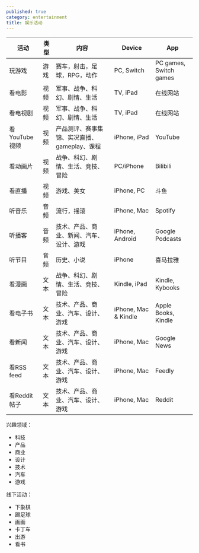 ```yaml
---
published: true
category: entertainment
title: 娱乐活动
---
```

| 活动          | 类型 | 内容                                         | Device               | App                    |
| ------------- | ---- | -------------------------------------------- | -------------------- | ---------------------- |
| 玩游戏        | 游戏 | 赛车，射击，足球，RPG，动作                  | PC, Switch           | PC games, Switch games |
| 看电影        | 视频 | 军事、战争、科幻、剧情、生活                 | TV, iPad             | 在线网站               |
| 看电视剧      | 视频 | 军事、战争、科幻、剧情、生活                 | TV, iPad             | 在线网站               |
| 看YouTube视频 | 视频 | 产品测评、赛事集锦、实况直播、gameplay、课程 | iPhone, iPad         | YouTube                |
| 看动画片      | 视频 | 战争、科幻、剧情、生活、竞技、冒险           | PC/iPhone            | Bilibili               |
| 看直播        | 视频 | 游戏、美女                                   | iPhone, PC           | 斗鱼                   |
| 听音乐        | 音频 | 流行，摇滚                                   | iPhone, Mac          | Spotify                |
| 听播客        | 音频 | 技术、产品、商业、新闻、汽车、设计、游戏     | iPhone, Android      | Google Podcasts        |
| 听节目        | 音频 | 历史、小说                                   | iPhone               | 喜马拉雅               |
| 看漫画        | 文本 | 战争、科幻、剧情、生活、竞技、冒险           | Kindle, iPad         | Kindle, Kybooks        |
| 看电子书      | 文本 | 技术、产品、商业、汽车、设计、游戏           | iPhone, Mac & Kindle | Apple Books, Kindle    |
| 看新闻        | 文本 | 技术、产品、商业、汽车、设计、游戏           | iPhone, Mac          | Google News            |
| 看RSS feed    | 文本 | 技术、产品、商业、汽车、设计、游戏           | iPhone, Mac          | Feedly                 |
| 看Reddit帖子  | 文本 | 技术、产品、商业、汽车、设计、游戏           | iPhone, Mac          | Reddit                 |


兴趣领域：

- 科技
- 产品
- 商业
- 设计
- 技术
- 汽车
- 游戏




线下活动：

- 下象棋
- 踢足球
- 画画
- 卡丁车
- 出游
- 看书
